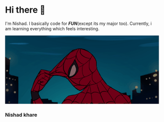
# Hi there 👋
I'm Nishad. I basically code for *__FUN__*(except its my major too). Currently, i am learning everything which feels interesting.

<img src="https://github.com/Nishad-007/Nishad-007/blob/main/gifntext-gif.gif">

### Nishad khare

